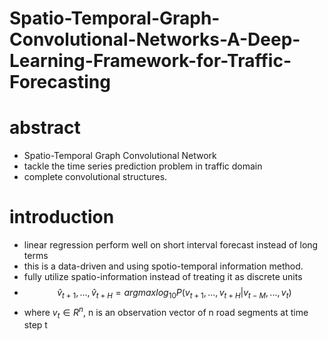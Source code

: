 # Spatio-Temporal-Graph-Convolutional-Networks-A-Deep-Learning-Framework-for-Traffic-Forecasting


# abstract
- Spatio-Temporal Graph Convolutional Network
- tackle the time series prediction problem in traffic domain
- complete convolutional structures.

# introduction
- linear regression perform well on short interval forecast instead of long terms
- this is a data-driven and using spotio-temporal information method.
- fully utilize spatio-information instead of treating it as discrete units
- $$\hat v_{t+1},...,\hat v_{t+H}  = argmax log_{10} P(v_{t+1},...,v_{t+H}|v_{t-M},...,v_{t})$$
- where $v_t \in R^n$, n is an observation vector of n road segments at time step t


